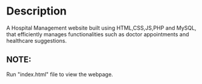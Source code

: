 # Description

A Hospital Management website built using HTML,CSS,JS,PHP and MySQL, that efficiently manages functionalities such as doctor appointments and healthcare suggestions.

## NOTE:

Run "index.html" file to view the webpage.
